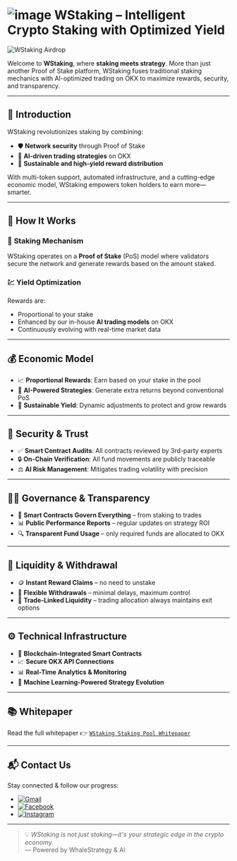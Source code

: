 # ![image](https://github.com/user-attachments/assets/661ffb9d-2853-4639-8d2d-f6c5e12ae987) WStaking – Intelligent Crypto Staking with Optimized Yield

![WStaking Airdrop](https://github.com/user-attachments/assets/41941342-2a6d-422f-8a51-13ef3f415ba4)


Welcome to **WStaking**, where **staking meets strategy**. More than just another Proof of Stake platform, WStaking fuses traditional staking mechanics with AI-optimized trading on OKX to maximize rewards, security, and transparency.

---

## 🚀 Introduction

WStaking revolutionizes staking by combining:

- 🛡️ **Network security** through Proof of Stake
- 🤖 **AI-driven trading strategies** on OKX
- 💸 **Sustainable and high-yield reward distribution**

With multi-token support, automated infrastructure, and a cutting-edge economic model, WStaking empowers token holders to earn more—smarter.

---

## 🔗 How It Works

### 🧬 **Staking Mechanism**
WStaking operates on a **Proof of Stake** (PoS) model where validators secure the network and generate rewards based on the amount staked.

### 💹 **Yield Optimization**
Rewards are:
- Proportional to your stake
- Enhanced by our in-house **AI trading models** on OKX
- Continuously evolving with real-time market data

---

## 💰 Economic Model

- 📈 **Proportional Rewards**: Earn based on your stake in the pool
- 🧠 **AI-Powered Strategies**: Generate extra returns beyond conventional PoS
- 🔄 **Sustainable Yield**: Dynamic adjustments to protect and grow rewards

---

## 🔐 Security & Trust

- ✅ **Smart Contract Audits**: All contracts reviewed by 3rd-party experts
- 🔒 **On-Chain Verification**: All fund movements are publicly traceable
- ⚖️ **AI Risk Management**: Mitigates trading volatility with precision

---

## 🧑‍⚖️ Governance & Transparency

- 🧾 **Smart Contracts Govern Everything** – from staking to trades
- 📊 **Public Performance Reports** – regular updates on strategy ROI
- 🔍 **Transparent Fund Usage** – only required funds are allocated to OKX

---

## 💸 Liquidity & Withdrawal

- 🪙 **Instant Reward Claims** – no need to unstake
- 🔁 **Flexible Withdrawals** – minimal delays, maximum control
- 🔁 **Trade-Linked Liquidity** – trading allocation always maintains exit options

---

## ⚙️ Technical Infrastructure

- 🔗 **Blockchain-Integrated Smart Contracts**
- 📈 **Secure OKX API Connections**
- 📊 **Real-Time Analytics & Monitoring**
- 🧠 **Machine Learning-Powered Strategy Evolution**

---

## 📚 Whitepaper

Read the full whitepaper 👉 [`WStaking Staking Pool Whitepaper`](./WStaking%20Staking%20Pool%20Whitepaper)

---

## 📬 Contact Us

Stay connected & follow our progress:

- [![Gmail](https://img.shields.io/badge/Email-service@wstaking.net-D14836?style=flat&logo=gmail&logoColor=white)](mailto:service@wstaking.net)
- [![Facebook](https://img.shields.io/badge/Facebook-WStaking-1877F2?style=flat&logo=facebook&logoColor=white)](https://www.facebook.com/WStaking/)
- [![Instagram](https://img.shields.io/badge/Instagram-@wstaking_net-E4405F?style=flat&logo=instagram&logoColor=white)](https://www.instagram.com/wstaking_net/)

---

> 💡 *WStaking is not just staking—it's your strategic edge in the crypto economy.*  
> — Powered by WhaleStrategy & AI
